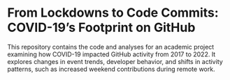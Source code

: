 # From Lockdowns to Code Commits: COVID-19’s Footprint on GitHub
This repository contains the code and analyses for an academic project examining how COVID-19 impacted GitHub activity from 2017 to 2022. It explores changes in event trends, developer behavior, and shifts in activity patterns, such as increased weekend contributions during remote work.
